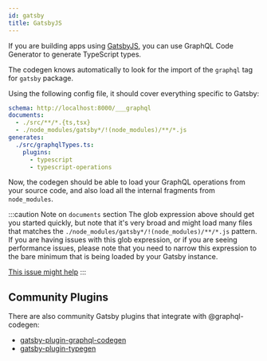 ```yaml
---
id: gatsby
title: GatsbyJS
---
```


If you are building apps using [GatsbyJS](https://gatsbyjs.org), you can use GraphQL Code Generator to generate TypeScript types.

The codegen knows automatically to look for the import of the `graphql` tag for `gatsby` package.

Using the following config file, it should cover everything specific to Gatsby:

```yml
schema: http://localhost:8000/___graphql
documents:
  - ./src/**/*.{ts,tsx}
  - ./node_modules/gatsby*/!(node_modules)/**/*.js
generates:
  ./src/graphqlTypes.ts:
    plugins:
      - typescript
      - typescript-operations
```

Now, the codegen should be able to load your GraphQL operations from your source code, and also load all the internal fragments from `node_modules`.

:::caution Note on `documents` section
The glob expression above should get you started quickly, but note that it's very broad and might load many files that matches the `./node_modules/gatsby*/!(node_modules)/**/*.js` pattern.
If you are having issues with this glob expression, or if you are seeing performance issues, please note that you need to narrow this expression to the bare minimum that is being loaded by your Gatsby instance.

[This issue might help](https://github.com/dotansimha/graphql-code-generator/issues/5024)
:::

## Community Plugins

There are also community Gatsby plugins that integrate with @graphql-codegen:

- [gatsby-plugin-graphql-codegen](https://github.com/d4rekanguok/gatsby-typescript/tree/master/packages/gatsby-plugin-graphql-codegen)
- [gatsby-plugin-typegen](https://github.com/cometkim/gatsby-plugin-typegen)
